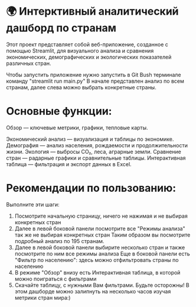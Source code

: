 # 🌍 Интерктивный аналитический дашборд по странам

Этот проект представляет собой веб-приложение, созданное с помощью Streamlit, для визуального анализа и сравнения экономических, демографических и экологических показателей различных стран.

Чтобы запустить приложение нужно запустить в Git Bush терминале команду "streamlit run main.py"
 В начале представлен анализ по всем странам, далее слева можно выбрать конкретные страны.

# Основные функции:
Обзор — ключевые метрики, графики, тепловые карты.

Экономический анализ — визуализация и таблицы по экономике.
Демография — анализ населения, рождаемости и продолжительности жизни.
Экология — выбросы CO₂, леса, аграрные земли.
Сравнение стран — радарные графики и сравнительные таблицы.
Интерактивная таблица — фильтрация и экспорт данных в Excel.

# Рекомендации по пользованию:
Выполните эти шаги:
1) Посмотрите начальную страницу, ничего не нажимая и не выбирая конкретных стран
2) Далее в левой боковой панели посмотрите все "Режимы анализа" так же не выбирая конкретных стран
Таким образом вы посмотрите подробный анализ по 195 странам.
3) Далее в левой боковой панели выбирите несколько стран и также посмотрите по ним все режимы анализа
Еще в боковой панели есть "Фильтр по населению": здесь можно отфильтровать страны по населению
4) В режиме "Обзор" внизу есть Интерактивная таблица, в которой можно поиграться с фильтрами
5) Скачайте таблицу, с нужными Вам фильтрами.
Будьте осторожны! В этом дашборде можно залипнуть на несколько часов изучая метрики стран мира:)